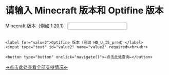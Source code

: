 # 请输入 Minecraft 版本和 Optifine 版本
<body>
  <form>
    <label for="value1">Minecraft 版本（例如 1.20.1）</label>
    <input type="text" id="value1" name="value1" required><br><br>
    
    <label for="value2">Optifine 版本（例如 HD_U_I5_pre4）</label>
    <input type="text" id="value2" name="value2" required><br><br>
    
    <button type="button" onclick="navigate()">→点击此处查询←</button>
  </form>

  <script>
    function navigate() {
      var value1 = document.getElementById("value1").value;
      var value2 = document.getElementById("value2").value;
      
      // 构建跳转URL，这里假设使用value1和value2作为参数
      var url = "https://zkitefly.github.io/optifine-forge-support-list/versionlist/" + value1 + "-" + value2;
      
      // 跳转到目标页面
      window.location.href = url;
    }
  </script>
</body>

[→点击此处查看全部支持情况←](./all.md)
